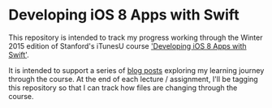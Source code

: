 # Developing iOS 8 Apps with Swift

This repository is intended to track my progress working through the Winter 2015 edition of Stanford's iTunesU course
['Developing iOS 8 Apps with Swift'](https://itunes.apple.com/gb/course/developing-ios-8-apps-swift/id961180099).

It is intended to support a series of [blog posts](http://www.martinrist.com/2015/05/developing-ios…pps-with-swift)
exploring my learning journey through the course.  At the end of each lecture / assignment, I'll be tagging this
repository so that I can track how files are changing through the course.
